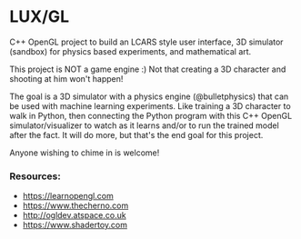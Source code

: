 # LUX/GL
C++ OpenGL project to build an LCARS style user interface, 3D simulator (sandbox) for physics based experiments, and mathematical art.

This project is NOT a game engine :)  Not that creating a 3D character and shooting at him won't happen!

The goal is a 3D simulator with a physics engine (@bulletphysics) that can be used with machine learning experiments.  Like training 
a 3D character to walk in Python, then connecting the Python program with this C++ OpenGL simulator/visualizer to watch as it learns and/or
to run the trained model after the fact.  It will do more, but that's the end goal for this project.

Anyone wishing to chime in is welcome!

### Resources:
* https://learnopengl.com
* https://www.thecherno.com
* http://ogldev.atspace.co.uk
* https://www.shadertoy.com
